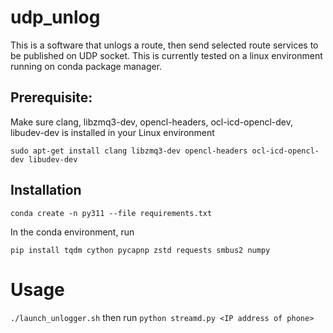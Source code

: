 # udp_unlog

This is a software that unlogs a route, then send selected route services to be published on UDP socket. 
This is currently tested on a linux environment running on conda package manager.
## Prerequisite:
Make sure clang, libzmq3-dev, opencl-headers, ocl-icd-opencl-dev, libudev-dev is installed in your Linux environment

```sudo apt-get install clang libzmq3-dev opencl-headers ocl-icd-opencl-dev libudev-dev```


## Installation
```conda create -n py311 --file requirements.txt```

In the conda environment, run

```pip install tqdm cython pycapnp zstd requests smbus2 numpy```


# Usage
```./launch_unlogger.sh``` then run ```python streamd.py <IP address of phone>```
